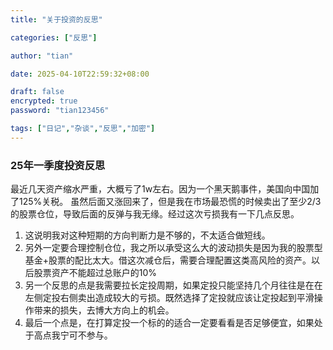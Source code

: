 ```yaml
---
title: "关于投资的反思"

categories: ["反思"]

author: "tian"

date: 2025-04-10T22:59:32+08:00

draft: false
encrypted: true
password: "tian123456"

tags: ["日记","杂谈","反思","加密"]
---
```

### 25年一季度投资反思

最近几天资产缩水严重，大概亏了1w左右。因为一个黑天鹅事件，美国向中国加了125%关税。  虽然后面又涨回来了，但是我在市场最恐慌的时候卖出了至少2/3的股票仓位，导致后面的反弹与我无缘。经过这次亏损我有一下几点反思。

1. 这说明我对这种短期的方向判断力是不够的，不太适合做短线。
2. 另外一定要合理控制仓位，我之所以承受这么大的波动损失是因为我的股票型基金+股票的配比太大。借这次减仓后，需要合理配置这类高风险的资产。以后股票资产不能超过总账户的10%
3. 另一个反思的点是我需要拉长定投周期，如果定投只能坚持几个月往往是在在左侧定投右侧卖出造成较大的亏损。既然选择了定投就应该让定投起到平滑操作带来的损失，去博大方向上的机会。
4. 最后一个点是，在打算定投一个标的的适合一定要看看是否足够便宜，如果处于高点我宁可不参与。
